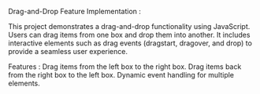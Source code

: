 Drag-and-Drop Feature Implementation :

This project demonstrates a drag-and-drop functionality using JavaScript. Users can drag items from one box and drop them into another. 
It includes interactive elements such as drag events (dragstart, dragover, and drop) to provide a seamless user experience.

Features :
Drag items from the left box to the right box.
Drag items back from the right box to the left box.
Dynamic event handling for multiple elements.

